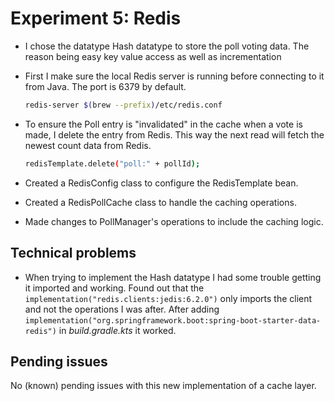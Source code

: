 # Experiment 5: Redis

- I chose the datatype Hash datatype to store the poll voting data. The reason being easy key value access as well as
incrementation

- First I make sure the local Redis server is running before connecting to it from Java. The port is 6379 by default.
    ```bash
    redis-server $(brew --prefix)/etc/redis.conf
    ```

- To ensure the Poll entry is "invalidated" in the cache when a vote is made, I delete the entry from Redis. 
This way the next read will fetch the newest count data from Redis.
    ```bash
    redisTemplate.delete("poll:" + pollId);
    ```
- Created a RedisConfig class to configure the RedisTemplate bean.
- Created a RedisPollCache class to handle the caching operations.
- Made changes to PollManager's operations to include the caching logic.

## Technical problems
- When trying to implement the Hash datatype I had some trouble getting it imported and working. Found out that the
``implementation("redis.clients:jedis:6.2.0")`` only imports the client and not the operations I was after. After adding
``implementation("org.springframework.boot:spring-boot-starter-data-redis")`` in *build.gradle.kts* it worked.


## Pending issues
No (known) pending issues with this new implementation of a cache layer.